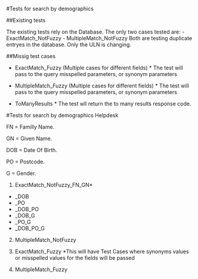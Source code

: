 #Tests for search by demographics

##Existing tests

The existing tests rely on the Database.
The only two cases tested are:
        - ExactMatch_NotFuzzy
        - MultipleMatch_NotFuzzy
Both are testing duplicate entryes in the database. Only the ULN is changing.

##Missig test cases

- ExactMatch_Fuzzy (Multiple cases for different fields)
        * The test will pass to the query misspelled parameters, or synonym parameters  

- MultipleMatch_Fuzzy (Multiple cases for different fields)
        * The test will pass to the query misspelled parameters, or synonym parameters  

- ToManyResults
        * The test wll return the to many results response code. 


#Tests for search by demographics Helpdesk

FN   = Familly Name.

GN   = Given Name.

DOB  = Date Of Birth.

PO   = Postcode.

G    = Gender.


1. ExactMatch_NotFuzzy_FN_GN*
  - _DOB
  - _PO
  - _DOB_PO
  - _DOB_G
  - _PO_G
  - _DOB_PO_G

2. MultipleMatch_NotFuzzy

3. ExactMatch_Fuzzy
        *This will have Test Cases where synonyms values or misspelled values for the fields will be passed

4. MultipleMatch_Fuzzy